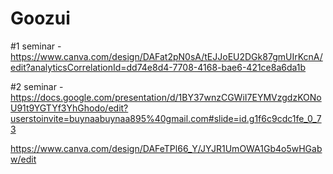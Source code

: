 # Goozui
#1 seminar - https://www.canva.com/design/DAFat2pN0sA/tEJJoEU2DGk87gmUIrKcnA/edit?analyticsCorrelationId=dd74e8d4-7708-4168-bae6-421ce8a6da1b

#2 seminar - https://docs.google.com/presentation/d/1BY37wnzCGWiI7EYMVzgdzKONoU91t9YGTYf3YhGhodo/edit?userstoinvite=buynaabuynaa895%40gmail.com#slide=id.g1f6c9cdc1fe_0_73

https://www.canva.com/design/DAFeTPl66_Y/JYJR1UmOWA1Gb4o5wHGabw/edit
